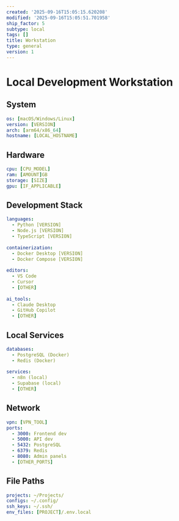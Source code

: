 ```yaml
---
created: '2025-09-16T15:05:15.620208'
modified: '2025-09-16T15:05:51.701958'
ship_factor: 5
subtype: local
tags: []
title: Workstation
type: general
version: 1
---
```


# Local Development Workstation

## System
```yaml
os: [macOS/Windows/Linux]
version: [VERSION]
arch: [arm64/x86_64]
hostname: [LOCAL_HOSTNAME]
```

## Hardware
```yaml
cpu: [CPU_MODEL]
ram: [AMOUNT]GB
storage: [SIZE]
gpu: [IF_APPLICABLE]
```

## Development Stack
```yaml
languages:
  - Python [VERSION]
  - Node.js [VERSION]
  - TypeScript [VERSION]
  
containerization:
  - Docker Desktop [VERSION]
  - Docker Compose [VERSION]
  
editors:
  - VS Code
  - Cursor
  - [OTHER]
  
ai_tools:
  - Claude Desktop
  - GitHub Copilot
  - [OTHER]
```

## Local Services
```yaml
databases:
  - PostgreSQL (Docker)
  - Redis (Docker)
  
services:
  - n8n (local)
  - Supabase (local)
  - [OTHER]
```

## Network
```yaml
vpn: [VPN_TOOL]
ports:
  - 3000: Frontend dev
  - 5000: API dev
  - 5432: PostgreSQL
  - 6379: Redis
  - 8080: Admin panels
  - [OTHER_PORTS]
```

## File Paths
```yaml
projects: ~/Projects/
configs: ~/.config/
ssh_keys: ~/.ssh/
env_files: [PROJECT]/.env.local
```
